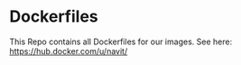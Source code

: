 # Dockerfiles
This Repo contains all Dockerfiles for our images. See here: https://hub.docker.com/u/navit/
